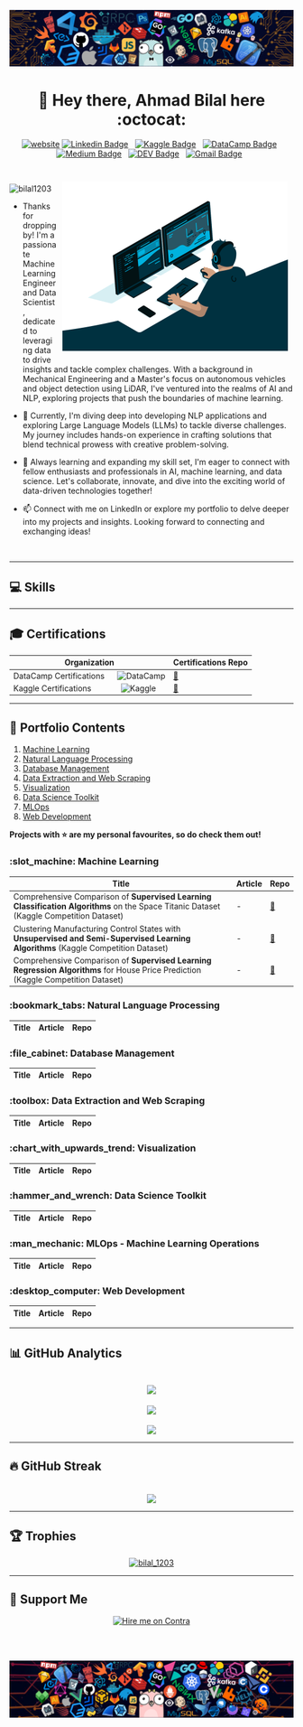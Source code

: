[![MasterHead](assets/languages2.png)](https://bilal1203.github.io)
<h1 align="center">👋 Hey there, Ahmad Bilal here :octocat:</h1>

<div align="center">

[![website](https://img.shields.io/badge/website-000000?style=for-the-badge&logo=About.me&logoColor=white)](https://bilal1203.github.io) 
[![Linkedin Badge](https://img.shields.io/badge/LinkedIn-0077B5?style=for-the-badge&logo=linkedin&logoColor=white)](https://www.linkedin.com/in/ahmadbilal1203/)&nbsp;&nbsp;
[![Kaggle Badge](https://img.shields.io/badge/-Kaggle-23BFFF?style=for-the-badge&logo=Kaggle&logoColor=white)](https://www.kaggle.com/ahmadbilal1203)&nbsp;&nbsp;
[![DataCamp Badge](https://img.shields.io/badge/Datacamp-05192D?style=for-the-badge&logo=datacamp&logoColor=65FF8F)](https://www.datacamp.com/portfolio/ahmadbilalchohan)&nbsp;&nbsp;
[![Medium Badge](https://img.shields.io/badge/Medium-12100E?style=for-the-badge&logo=medium&logoColor=white)](https://medium.com/@ahmad.bilal.chohan)&nbsp;&nbsp;
[![DEV Badge](https://img.shields.io/badge/DEV-0A0A0A?style=for-the-badge&logo=dev.to&logoColor=white)](https://dev.to/bilal1203)&nbsp;&nbsp;
[![Gmail Badge](https://img.shields.io/badge/Gmail-D14836?style=for-the-badge&logo=gmail&logoColor=white&link=mailto:ahmad.bilal.chohan@gmail.com)](mailto:ahmad.bilal.chohan@gmail.com)&nbsp;&nbsp;

</div>

<br>
  
<img align="right" alt="Coding" widht="400" height="300" src="assets/data-scientist.gif" style="padding: 10px;" />

<p align="left"> 
  <img src="https://komarev.com/ghpvc/?username=bilal1203&label=Profile%20Views&color=295564&style=flat&abbreviated=true" alt="bilal1203" /> 
</p>

- Thanks for dropping by! I'm a passionate Machine Learning Engineer and Data Scientist, dedicated to leveraging data to drive insights and tackle complex challenges. With a background in Mechanical Engineering and a Master's focus on autonomous vehicles and object detection using LiDAR, I've ventured into the realms of AI and NLP, exploring projects that push the boundaries of machine learning.

- 🔭 Currently, I'm diving deep into developing NLP applications and exploring Large Language Models (LLMs) to tackle diverse challenges. My journey includes hands-on experience in crafting solutions that blend technical prowess with creative problem-solving.

- 🌱 Always learning and expanding my skill set, I'm eager to connect with fellow enthusiasts and professionals in AI, machine learning, and data science. Let's collaborate, innovate, and dive into the exciting world of data-driven technologies together!

- 📫 Connect with me on LinkedIn or explore my portfolio to delve deeper into my projects and insights. Looking forward to connecting and exchanging ideas!

<br>

----

<h2 align="left">💻 Skills</h2>

----

<h2 align="left">🎓 Certifications</h2>

| Organization | Certifications Repo |
| --- | --- |
| DataCamp Certifications  &nbsp;&nbsp;&nbsp;&nbsp; ![DataCamp](https://img.shields.io/badge/Datacamp-05192D?style=for-the-badge&logo=datacamp&logoColor=65FF8F) | [:link:](https://github.com) |
| Kaggle Certifications  &nbsp;&nbsp;&nbsp;&nbsp;&nbsp;&nbsp;&nbsp;&nbsp;&nbsp;&nbsp;&nbsp;&nbsp; ![Kaggle](https://img.shields.io/badge/-Kaggle-23BFFF?style=for-the-badge&logo=Kaggle&logoColor=white) | [:link:](https://github.com) |

----

<h2 align="left">📜 Portfolio Contents</h2>

1. [Machine Learning](#machine-learning)
2. [Natural Language Processing](#natural-language-processing)
3. [Database Management](#database)
4. [Data Extraction and Web Scraping](#data-extraction-and-web-scraping)
5. [Visualization](#visualization)
6. [Data Science Toolkit](#data-science-tools)
7. [MLOps](#mlops)
8. [Web Development](#web-development)

**Projects with :star: are my personal favourites, so do check them out!**

<a name="machine-learning"></a>
<h3 align="left">:slot_machine: Machine Learning</h3>

| Title | Article | Repo |
| --- | --- | --- |
| Comprehensive Comparison of **Supervised Learning Classification Algorithms** on the Space Titanic Dataset (Kaggle Competition Dataset) | - | [:link:](https://github.com/bilal1203/Supervised-Learning-Classification-Algorithms-Implementation) |
| Clustering Manufacturing Control States with **Unsupervised and Semi-Supervised Learning Algorithms** (Kaggle Competition Dataset) | - | [:link:](https://github.com/bilal1203/Unsupervised-Learning-Clustering-Challange) |
| Comprehensive Comparison of **Supervised Learning Regression Algorithms** for House Price Prediction (Kaggle Competition Dataset) | - | [:link:](https://github.com/bilal1203/Supervised-Learning-Regression-Algorithms-Implementation) |

<a name="natural-language-processing"></a>
<h3 align="left">:bookmark_tabs: Natural Language Processing</h3>

| Title | Article | Repo |
| --- | --- | --- |



<a name="database"></a>
<h3 align="left">:file_cabinet: Database Management</h3>

| Title | Article | Repo |
| --- | --- | --- |    


<a name="data-extraction-and-web-scraping"></a>
<h3 align="left">:toolbox: Data Extraction and Web Scraping</h3>

| Title | Article | Repo |
| --- | --- | --- |



<a name="visualization"></a>
<h3 align="left">:chart_with_upwards_trend: Visualization</h3>

| Title | Article | Repo |
| --- | --- | --- |



<a name="data-science-tools"></a>
<h3 align="left">:hammer_and_wrench: Data Science Toolkit</h3>

| Title | Article | Repo |
| --- | --- | --- |



<a name="mlops"></a>
<h3 align="left">:man_mechanic: MLOps - Machine Learning Operations</h3>

| Title | Article | Repo |
| --- | --- | --- |


<a name="web-development"></a>
<h3 align="left">:desktop_computer: Web Development</h3>

| Title | Article | Repo |
| --- | --- | --- |


----

<h2 align="left">📊 GitHub Analytics</h2>

<br>

<div align="center">
  <img align="center" src="https://github-readme-stats.vercel.app/api?username=bilal1203&show_icons=true&theme=react&bg_color=003140" />
  <br><br>
  <img align="center" src="https://github-readme-stats.vercel.app/api/top-langs/?username=bilal1203&theme=react&bg_color=003140" />
  <br><br>
  <img align="center" src="https://github-readme-activity-graph.vercel.app/graph?username=bilal1203&theme=react&bg_color=003140" />
</div>

----

<h2 align="left">🔥 GitHub Streak</h2>

<br>

<div align="center">
  <img align="center" src="https://github-readme-streak-stats.herokuapp.com/?user=bilal1203&theme=react&background=003140&fire=ec9528&ring=ec9528&stroke=ec9528" />
</div>

<!--
![GitHub Stats](https://github-readme-stats.vercel.app/api?username=bilal1203&show_icons=true&theme=react&bg_color=003140)
![Top Languages](https://github-readme-stats.vercel.app/api/top-langs/?username=bilal1203&theme=react&bg_color=003140)
![GitHub Activity Graph](https://github-readme-activity-graph.vercel.app/graph?username=bilal1203&theme=react&bg_color=003140)
![GitHub Streak](https://github-readme-streak-stats.herokuapp.com/?user=bilal1203&theme=react&background=003140&fire=ec9528&ring=ec9528&stroke=ec9528)
-->
----

<h2 align="left">🏆 Trophies</h2>

<p align="center"> <a href="https://github.com/ryo-ma/github-profile-trophy"><img src="https://github-profile-trophy.vercel.app/?username=bilal1203&theme=algolia&no-frame=true&margin-h=15&margin-w=15&column=8" alt="bilal_1203" /></a> </p>

----

<h2 align="left">🍺 Support Me</h2>
<div align="center">
  <a href="https://contra.com/ahmadbilalchohan_rfq5nlgc"><img src="https://contra.com/static/embed/media/hiremeoncontra-dark.png" alt="Hire me on Contra" height="50" width="210" /></a>
</div>

<br><br>

<!--
----

<h2 align="left">👽 Visitors</h2>

Counting of visitors to this page in this section started from July 3, 2024

<img src="https://count.getloli.com/get/@bilal1203.github.readme?theme=moebooru" alt="Visitors" />

<br>
-->

[![MasterHead](assets/languages.png)](https://bilal1203.github.io)
